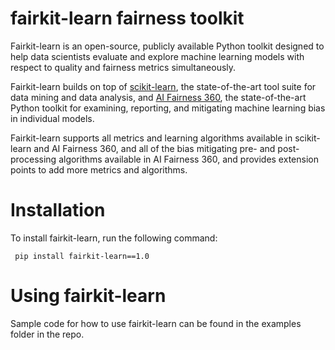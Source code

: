 # fairkit-learn fairness toolkit

Fairkit-learn is an open-source, publicly available Python toolkit designed
to help data scientists evaluate and explore machine learning models with
respect to quality and fairness metrics simultaneously.

Fairkit-learn builds on top of [scikit-learn](https://scikit-learn.org/stable/), the state-of-the-art tool suite
for data mining and data analysis, and [AI Fairness 360](https://aif360.mybluemix.net/), the state-of-the-art
Python toolkit for examining, reporting, and mitigating machine learning bias
in individual models. 

Fairkit-learn supports all metrics and learning algorithms available in scikit-learn and AI Fairness
360, and all of the bias mitigating pre- and post-processing algorithms available in AI Fairness 360, and provides extension points to add more metrics and algorithms.

# Installation

To install fairkit-learn, run the following command:

``` pip install fairkit-learn==1.0```

# Using fairkit-learn

Sample code for how to use fairkit-learn can be found in the examples
folder in the repo.
